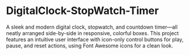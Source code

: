 # DigitalClock-StopWatch-Timer
A sleek and modern digital clock, stopwatch, and countdown timer—all neatly arranged side-by-side in responsive, colorful boxes. This project features an intuitive user interface with icon-only control buttons for play, pause, and reset actions, using Font Awesome icons for a clean look.
